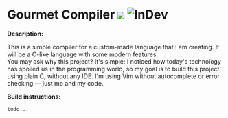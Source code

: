 # Gourmet Compiler ![](https://img.shields.io/badge/Platform-Linux-only-blue) ![InDev](https://img.shields.io/badge/Status-Release-red)

**Description:**

This is a simple compiler for a custom-made language that I am creating. It will be a C-like language with some modern features.  
You may ask why this project? It's simple: I noticed how today's technology has spoiled us in the programming world, so my goal is to build this project using plain C, without any IDE. I'm using Vim without autocomplete or error checking — just me and my code.

**Build instructions:**
```bash
todo...
```
